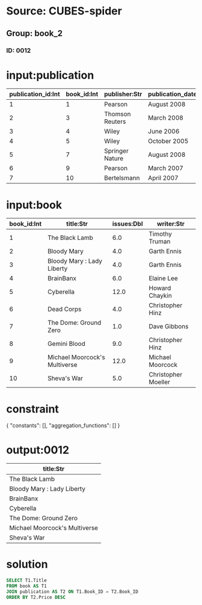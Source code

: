 # Source: CUBES-spider
## Group: book_2
### ID: 0012

# input:publication

| publication_id:Int | book_id:Int | publisher:Str | publication_date:Str | price:Dbl |
|---|---|---|---|---|
| 1 | 1 | Pearson | August 2008 | 15000000.0 |
| 2 | 3 | Thomson Reuters | March 2008 | 6000000.0 |
| 3 | 4 | Wiley | June 2006 | 4100000.0 |
| 4 | 5 | Wiley | October 2005 | 3000000.0 |
| 5 | 7 | Springer Nature | August 2008 | 3000000.0 |
| 6 | 9 | Pearson | March 2007 | 2000000.0 |
| 7 | 10 | Bertelsmann | April 2007 | 2000000.0 |

# input:book

| book_id:Int | title:Str | issues:Dbl | writer:Str |
|---|---|---|---|
| 1 | The Black Lamb | 6.0 | Timothy Truman |
| 2 | Bloody Mary | 4.0 | Garth Ennis |
| 3 | Bloody Mary : Lady Liberty | 4.0 | Garth Ennis |
| 4 | BrainBanx | 6.0 | Elaine Lee |
| 5 | Cyberella | 12.0 | Howard Chaykin |
| 6 | Dead Corps | 4.0 | Christopher Hinz |
| 7 | The Dome: Ground Zero | 1.0 | Dave Gibbons |
| 8 | Gemini Blood | 9.0 | Christopher Hinz |
| 9 | Michael Moorcock's Multiverse | 12.0 | Michael Moorcock |
| 10 | Sheva's War | 5.0 | Christopher Moeller |

# constraint

{
  "constants": [],
  "aggregation_functions": []
}

# output:0012

| title:Str |
|---|
| The Black Lamb |
| Bloody Mary : Lady Liberty |
| BrainBanx |
| Cyberella |
| The Dome: Ground Zero |
| Michael Moorcock's Multiverse |
| Sheva's War |

# solution

```sql
SELECT T1.Title
FROM book AS T1
JOIN publication AS T2 ON T1.Book_ID = T2.Book_ID
ORDER BY T2.Price DESC
```
